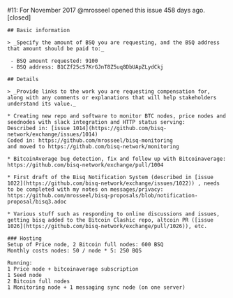 #11: For November 2017
@mrosseel opened this issue 458 days ago.  [closed] 

    ## Basic information
    
    > _Specify the amount of BSQ you are requesting, and the BSQ address that amount should be paid to:_
    
     - BSQ amount requested: 9100
     - BSQ address: B1CZf25cS7KrGJnT8Z5uq8DbUApZLydCkj
    
    ## Details
    
    > _Provide links to the work you are requesting compensation for, along with any comments or explanations that will help stakeholders understand its value._
    
    * Creating new repo and software to monitor BTC nodes, price nodes and seednodes with slack integration and HTTP status serving:
    Described in: [issue 1014](https://github.com/bisq-network/exchange/issues/1014)
    Coded in: https://github.com/mrosseel/bisq-monitoring
    and moved to https://github.com/bisq-network/monitoring
    
    * BitcoinAverage bug detection, fix and follow up with Bitcoinaverage:
    https://github.com/bisq-network/exchange/pull/1004
    
    * First draft of the Bisq Notification System (described in [issue 1022](https://github.com/bisq-network/exchange/issues/1022)) , needs to be completed with my notes on messages/privacy: 
    https://github.com/mrosseel/bisq-proposals/blob/notification-proposal/bisq3.adoc
    
    * Various stuff such as responding to online discussions and issues, getting bisq added to the Bitcoin Clashic repo, altcoin PR ([issue 1026](https://github.com/bisq-network/exchange/pull/1026)), etc.
    
    ### Hosting
    Setup of Price node, 2 Bitcoin full nodes: 600 BSQ
    Monthly costs nodes: 50 / node * 5: 250 BQS
    
    Running:
    1 Price node + bitcoinaverage subscription
    1 Seed node
    2 Bitcoin full nodes
    1 Monitoring node + 1 messaging sync node (on one server)



